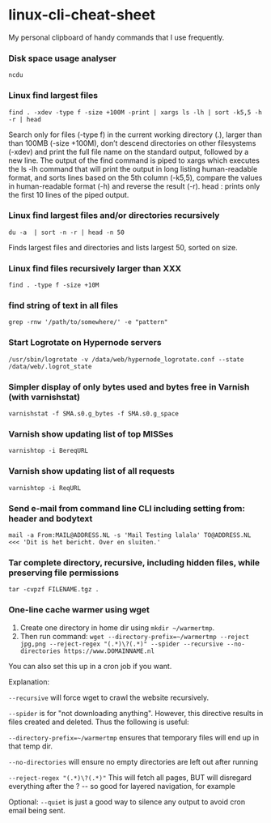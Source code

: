 # linux-cli-cheat-sheet
My personal clipboard of handy commands that I use frequently.

### Disk space usage analyser
`ncdu`

### Linux find largest files
`find . -xdev -type f -size +100M -print | xargs ls -lh | sort -k5,5 -h -r | head`

Search only for files (-type f) in the current working directory (.), larger than than 100MB (-size +100M), don’t descend directories on other filesystems (-xdev) and print the full file name on the standard output, followed by a new line. The output of the find command is piped to xargs which executes the ls -lh command that will print the output in long listing human-readable format, and sorts lines based on the 5th column (-k5,5), compare the values in human-readable format (-h) and reverse the result (-r).
head : prints only the first 10 lines of the piped output.

### Linux find largest files and/or directories recursively
`du -a  | sort -n -r | head -n 50`

Finds largest files and directories and lists largest 50, sorted on size.

### Linux find files recursively larger than XXX 
`find . -type f -size +10M`

### find string of text in all files
`grep -rnw '/path/to/somewhere/' -e "pattern"`

### Start Logrotate on Hypernode servers
`/usr/sbin/logrotate -v /data/web/hypernode_logrotate.conf --state /data/web/.logrot_state`

### Simpler display of only bytes used and bytes free in Varnish (with varnishstat)
`varnishstat -f SMA.s0.g_bytes -f SMA.s0.g_space`

### Varnish show updating list of top MISSes
`varnishtop -i BereqURL`

### Varnish show updating list of all requests
`varnishtop -i ReqURL`

### Send e-mail from command line CLI including setting from: header and bodytext
`mail -a From:MAIL@ADDRESS.NL -s 'Mail Testing lalala' TO@ADDRESS.NL <<< 'Dit is het bericht. Over en sluiten.'`

### Tar complete directory, recursive, including hidden files, while preserving file permissions
`tar -cvpzf FILENAME.tgz . `

### One-line cache warmer using wget
1. Create one directory in home dir using `mkdir ~/warmertmp`.
2. Then run command:
`wget --directory-prefix=~/warmertmp --reject jpg,png --reject-regex "(.*)\?(.*)" --spider --recursive --no-directories https://www.DOMAINNAME.nl`

You can also set this up in a cron job if you want.

Explanation:

`--recursive` will force wget to crawl the website recursively.

`--spider` is for "not downloading anything". However, this directive results in files created and deleted. Thus the following is useful:

`--directory-prefix=~/warmertmp` ensures that temporary files will end up in that temp dir.

`--no-directories` will ensure no empty directories are left out after running

`--reject-regex "(.*)\?(.*)"` This will fetch all pages, BUT will disregard everything after the ? -- so good for layered navigation, for example

Optional: `--quiet` is just a good way to silence any output to avoid cron email being sent.

